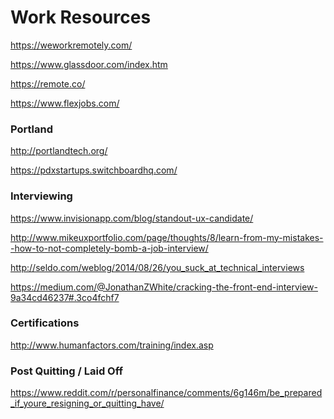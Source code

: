 <h1>Work Resources</h1>

https://weworkremotely.com/

https://www.glassdoor.com/index.htm

https://remote.co/

https://www.flexjobs.com/

<h3>Portland</h3>

http://portlandtech.org/

https://pdxstartups.switchboardhq.com/

<h3>Interviewing</h3>

https://www.invisionapp.com/blog/standout-ux-candidate/

http://www.mikeuxportfolio.com/page/thoughts/8/learn-from-my-mistakes--how-to-not-completely-bomb-a-job-interview/

http://seldo.com/weblog/2014/08/26/you_suck_at_technical_interviews

https://medium.com/@JonathanZWhite/cracking-the-front-end-interview-9a34cd46237#.3co4fchf7

<h3>Certifications</h3>

http://www.humanfactors.com/training/index.asp

<h3>Post Quitting / Laid Off</h3>

https://www.reddit.com/r/personalfinance/comments/6g146m/be_prepared_if_youre_resigning_or_quitting_have/
